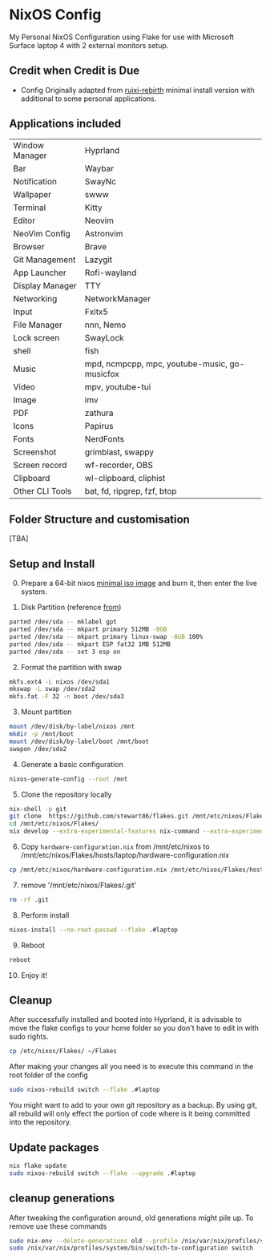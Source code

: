 # NixOS Config

My Personal NixOS Configuration using Flake for use with Microsoft Surface laptop 4 with 2 external monitors setup.

## Credit when Credit is Due

- Config Originally adapted from [ruixi-rebirth](https://github.com/ruixi-rebirth/flakes) minimal install version with additional to some personal applications.

## Applications included

|                 |                                               |
| --------------- | --------------------------------------------- |
| Window Manager  | Hyprland                                      |
| Bar             | Waybar                                        |
| Notification    | SwayNc                                        |
| Wallpaper       | swww                                          |
| Terminal        | Kitty                                         |
| Editor          | Neovim                                        |
| NeoVim Config   | Astronvim                                     |
| Browser         | Brave                                         |
| Git Management  | Lazygit                                       |
| App Launcher    | Rofi-wayland                                  |
| Display Manager | TTY                                           |
| Networking      | NetworkManager                                |
| Input           | Fxitx5                                        |
| File Manager    | nnn, Nemo                                     |
| Lock screen     | SwayLock                                      |
| shell           | fish                                          |
| Music           | mpd, ncmpcpp, mpc, youtube-music, go-musicfox |
| Video           | mpv, youtube-tui                              |
| Image           | imv                                           |
| PDF             | zathura                                       |
| Icons           | Papirus                                       |
| Fonts           | NerdFonts                                     |
| Screenshot      | grimblast, swappy                             |
| Screen record   | wf-recorder, OBS                              |
| Clipboard       | wl-clipboard, cliphist                        |
| Other CLI Tools | bat, fd, ripgrep, fzf, btop                   |

## Folder Structure and customisation

[TBA]

## Setup and Install

0. Prepare a 64-bit nixos [minimal iso image](https://channels.nixos.org/nixos-22.11/latest-nixos-minimal-x86_64-linux.iso) and burn it, then enter the live system.

1. Disk Partition (reference [from](https://nixos.org/manual/nixos/stable/index.html#sec-installation-manual-partitioning-formatting))

```bash
parted /dev/sda -- mklabel gpt
parted /dev/sda -- mkpart primary 512MB -8GB
parted /dev/sda -- mkpart primary linux-swap -8GB 100%
parted /dev/sda -- mkpart ESP fat32 1MB 512MB
parted /dev/sda -- set 3 esp on
```

2. Format the partition with swap

```bash
mkfs.ext4 -L nixos /dev/sda1
mkswap -L swap /dev/sda2
mkfs.fat -F 32 -n boot /dev/sda3
```

3. Mount partition

```bash
mount /dev/disk/by-label/nixos /mnt
mkdir -p /mnt/boot
mount /dev/disk/by-label/boot /mnt/boot
swapon /dev/sda2
```

4. Generate a basic configuration

```bash
nixos-generate-config --root /mnt
```

5. Clone the repository locally

```bash
nix-shell -p git
git clone  https://github.com/stewart86/flakes.git /mnt/etc/nixos/Flakes
cd /mnt/etc/nixos/Flakes/
nix develop --extra-experimental-features nix-command --extra-experimental-features flakes
```

6. Copy `hardware-configuration.nix` from /mnt/etc/nixos to /mnt/etc/nixos/Flakes/hosts/laptop/hardware-configuration.nix

```bash
cp /mnt/etc/nixos/hardware-configuration.nix /mnt/etc/nixos/Flakes/hosts/laptop/hardware-configuration.nix
```

7. remove '/mnt/etc/nixos/Flakes/.git'

```bash
rm -rf .git
```

8. Perform install

```bash
nixos-install --no-root-passwd --flake .#laptop
```

9. Reboot

```bash
reboot
```

10. Enjoy it!

## Cleanup

After successfully installed and booted into Hyprland, it is advisable to move the flake configs to your home folder so you don't have to edit in with sudo rights.

```bash
cp /etc/nixos/Flakes/ ~/Flakes
```

After making your changes all you need is to execute this command in the root folder of the config

```bash
sudo nixos-rebuild switch --flake .#laptop
```

You might want to add to your own git repository as a backup. By using git, all rebuild will only effect the portion of code where is it being committed into the repository.

## Update packages

```bash
nix flake update
sudo nixos-rebuild switch --flake --upgrade .#laptop
```

## cleanup generations

After tweaking the configuration around, old generations might pile up. To remove use these commands

```bash
sudo nix-env --delete-generations old --profile /nix/var/nix/profiles/system
sudo /nix/var/nix/profiles/system/bin/switch-to-configuration switch
```
